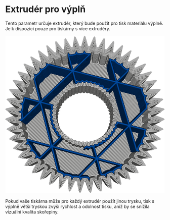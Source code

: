 Extrudér pro výplň
====
Tento parametr určuje extrudér, který bude použit pro tisk materiálu výplně. Je k dispozici pouze pro tiskárny s více extrudéry.

![Plášť modelu byl vytištěn stříbrným materiálem, ale výplň byla vytištěna modrým materiálem](../../../articles/images/infill_extruder_nr.png)

Pokud vaše tiskárna může pro každý extrudér použít jinou trysku, tisk s výplně větší tryskou zvýší rychlost a odolnost tisku, aniž by se snížila vizuální kvalita skořepiny.

